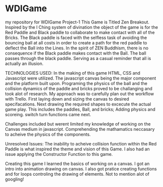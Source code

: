 # WDIGame
my repository for WDIGame Project-1
This Game is Titled Zen Breakout. Inspired by the I Ching system of divination the object of the game is for the Red Paddle and Black paddle to collaborate to make contact with all of the Bricks. The Black paddle is faced with the selfless task of avoiding the bouncing ball at all costs in order to create a path for the red paddle to deflect the Ball into the Lines. In the spirit of ZEN Buddhism, there is no consequence if the Black paddle makes contact with the Ball. The ball passes through the black paddle. Serving as a casual reminder that all is actually an illusion.

TECHNOLOGIES USED: In the making of this game HTML, CSS and Javascript were utilized. The javascript canvas being the major component and the platform built upon. Programing the physics of the ball and the collision dynamics of the paddle and bricks proved to be challanging and took alot of research. My approach was to carefully plan out the workflow with Trello. First laying down and sizing the canvas to desired specifacations. Next drawing the required shapes to excecute the actual game play. This includes the paddles, Ball, and bricks; Adding physics and scoreing. switch turn functions came next.

Challenges included but werent limited my knowledge of working on the Canvas medium in javascript. Comprehending the mathamatics neccasary to acheive the physics of the components. 

Unresolved Issues: The inability to acheive collision function within the Red Paddle is what inspired the theme and vision of this Game. I also had an issue applying the Constructor Function to this game.

Creating this game I learned the basics of working on a canvas. I got an intro into animation drawing on canvas. I also got pratice creating functions and for loops controling the drawing of elements. Not to mention alot of googling!
